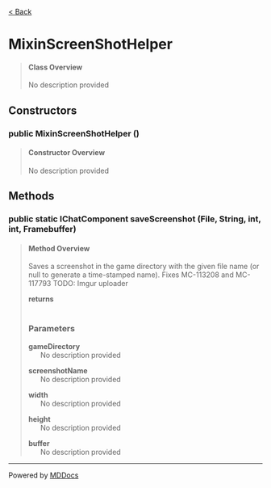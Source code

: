 [< Back](..)
# MixinScreenShotHelper #
>#### Class Overview ####
>No description provided
## Constructors ##
### public MixinScreenShotHelper () ###
>#### Constructor Overview ####
>No description provided
>
## Methods ##
### public static IChatComponent saveScreenshot (File, String, int, int, Framebuffer) ###
>#### Method Overview ####
>Saves a screenshot in the game directory with the given file name (or null to generate a time-stamped name).
 Fixes MC-113208 and MC-117793
 TODO: Imgur uploader
>
>**returns**<br />
>&nbsp;&nbsp;&nbsp;&nbsp;&nbsp;&nbsp;
>
>### Parameters ###
>**gameDirectory**<br />
>&nbsp;&nbsp;&nbsp;&nbsp;&nbsp;&nbsp;No description provided
>
>**screenshotName**<br />
>&nbsp;&nbsp;&nbsp;&nbsp;&nbsp;&nbsp;No description provided
>
>**width**<br />
>&nbsp;&nbsp;&nbsp;&nbsp;&nbsp;&nbsp;No description provided
>
>**height**<br />
>&nbsp;&nbsp;&nbsp;&nbsp;&nbsp;&nbsp;No description provided
>
>**buffer**<br />
>&nbsp;&nbsp;&nbsp;&nbsp;&nbsp;&nbsp;No description provided
>

---
Powered by [MDDocs](https://github.com/VRCube/MDDocs)
